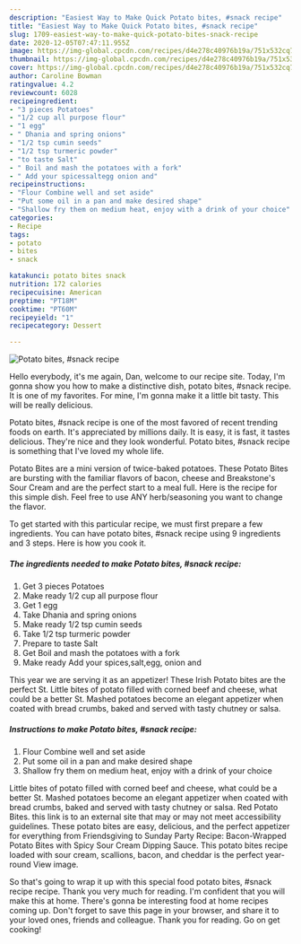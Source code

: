 ```yaml
---
description: "Easiest Way to Make Quick Potato bites, #snack recipe"
title: "Easiest Way to Make Quick Potato bites, #snack recipe"
slug: 1709-easiest-way-to-make-quick-potato-bites-snack-recipe
date: 2020-12-05T07:47:11.955Z
image: https://img-global.cpcdn.com/recipes/d4e278c40976b19a/751x532cq70/potato-bites-snack-recipe-recipe-main-photo.jpg
thumbnail: https://img-global.cpcdn.com/recipes/d4e278c40976b19a/751x532cq70/potato-bites-snack-recipe-recipe-main-photo.jpg
cover: https://img-global.cpcdn.com/recipes/d4e278c40976b19a/751x532cq70/potato-bites-snack-recipe-recipe-main-photo.jpg
author: Caroline Bowman
ratingvalue: 4.2
reviewcount: 6028
recipeingredient:
- "3 pieces Potatoes"
- "1/2 cup all purpose flour"
- "1 egg"
- " Dhania and spring onions"
- "1/2 tsp cumin seeds"
- "1/2 tsp turmeric powder"
- "to taste Salt"
- " Boil and mash the potatoes with a fork"
- " Add your spicessaltegg onion and"
recipeinstructions:
- "Flour Combine well and set aside"
- "Put some oil in a pan and make desired shape"
- "Shallow fry them on medium heat, enjoy with a drink of your choice"
categories:
- Recipe
tags:
- potato
- bites
- snack

katakunci: potato bites snack 
nutrition: 172 calories
recipecuisine: American
preptime: "PT18M"
cooktime: "PT60M"
recipeyield: "1"
recipecategory: Dessert

---
```



![Potato bites, #snack recipe](https://img-global.cpcdn.com/recipes/d4e278c40976b19a/751x532cq70/potato-bites-snack-recipe-recipe-main-photo.jpg)

Hello everybody, it's me again, Dan, welcome to our recipe site. Today, I'm gonna show you how to make a distinctive dish, potato bites, #snack recipe. It is one of my favorites. For mine, I'm gonna make it a little bit tasty. This will be really delicious.

Potato bites, #snack recipe is one of the most favored of recent trending foods on earth. It's appreciated by millions daily. It is easy, it is fast, it tastes delicious. They're nice and they look wonderful. Potato bites, #snack recipe is something that I've loved my whole life.

Potato Bites are a mini version of twice-baked potatoes. These Potato Bites are bursting with the familiar flavors of bacon, cheese and Breakstone&#39;s Sour Cream and are the perfect start to a meal full. Here is the recipe for this simple dish. Feel free to use ANY herb/seasoning you want to change the flavor.


To get started with this particular recipe, we must first prepare a few ingredients. You can have potato bites, #snack recipe using 9 ingredients and 3 steps. Here is how you cook it.

<!--inarticleads1-->

##### The ingredients needed to make Potato bites, #snack recipe:

1. Get 3 pieces Potatoes
1. Make ready 1/2 cup all purpose flour
1. Get 1 egg
1. Take  Dhania and spring onions
1. Make ready 1/2 tsp cumin seeds
1. Take 1/2 tsp turmeric powder
1. Prepare to taste Salt
1. Get  Boil and mash the potatoes with a fork
1. Make ready  Add your spices,salt,egg, onion and


This year we are serving it as an appetizer! These Irish Potato bites are the perfect St. Little bites of potato filled with corned beef and cheese, what could be a better St. Mashed potatoes become an elegant appetizer when coated with bread crumbs, baked and served with tasty chutney or salsa. 

<!--inarticleads2-->

##### Instructions to make Potato bites, #snack recipe:

1. Flour Combine well and set aside
1. Put some oil in a pan and make desired shape
1. Shallow fry them on medium heat, enjoy with a drink of your choice


Little bites of potato filled with corned beef and cheese, what could be a better St. Mashed potatoes become an elegant appetizer when coated with bread crumbs, baked and served with tasty chutney or salsa. Red Potato Bites. this link is to an external site that may or may not meet accessibility guidelines. These potato bites are easy, delicious, and the perfect appetizer for everything from Friendsgiving to Sunday Party Recipe: Bacon-Wrapped Potato Bites with Spicy Sour Cream Dipping Sauce. This potato bites recipe loaded with sour cream, scallions, bacon, and cheddar is the perfect year-round View image. 

So that's going to wrap it up with this special food potato bites, #snack recipe recipe. Thank you very much for reading. I'm confident that you will make this at home. There's gonna be interesting food at home recipes coming up. Don't forget to save this page in your browser, and share it to your loved ones, friends and colleague. Thank you for reading. Go on get cooking!
